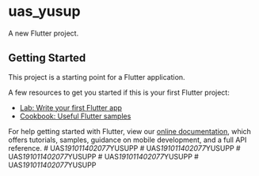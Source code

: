 # uas_yusup

A new Flutter project.

## Getting Started

This project is a starting point for a Flutter application.

A few resources to get you started if this is your first Flutter project:

- [Lab: Write your first Flutter app](https://flutter.dev/docs/get-started/codelab)
- [Cookbook: Useful Flutter samples](https://flutter.dev/docs/cookbook)

For help getting started with Flutter, view our
[online documentation](https://flutter.dev/docs), which offers tutorials,
samples, guidance on mobile development, and a full API reference.
#   U A S _ 1 9 1 0 1 1 4 0 2 0 7 7 _ Y U S U P P  
 #   U A S _ 1 9 1 0 1 1 4 0 2 0 7 7 _ Y U S U P P  
 #   U A S _ 1 9 1 0 1 1 4 0 2 0 7 7 _ Y U S U P P  
 #   U A S _ 1 9 1 0 1 1 4 0 2 0 7 7 _ Y U S U P P  
 #   U A S _ 1 9 1 0 1 1 4 0 2 0 7 7 _ Y U S U P P  
 